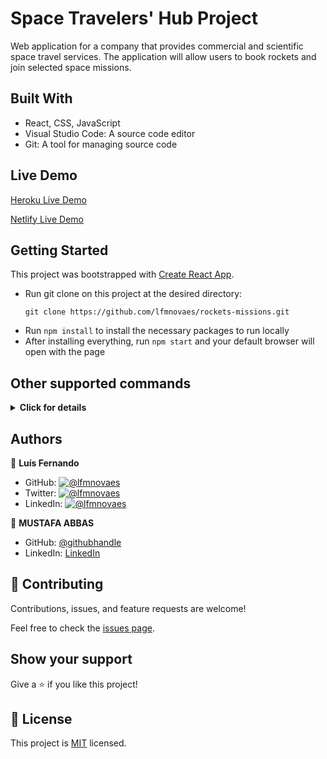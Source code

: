 # Space Travelers' Hub Project

Web application for a company that provides commercial and scientific space travel services. The application will allow users to book rockets and join selected space missions.

## Built With

-  React, CSS, JavaScript
-  Visual Studio Code: A source code editor
-  Git: A tool for managing source code

## Live Demo

[Heroku Live Demo](https://space-hub-lfmn.herokuapp.com/)

[Netlify Live Demo](https://bookstore-lfmn.netlify.app/)

## Getting Started

This project was bootstrapped with [Create React App](https://github.com/facebook/create-react-app).

- Run git clone on this project at the desired directory:
   ```
   git clone https://github.com/lfmnovaes/rockets-missions.git
   ```
- Run `npm install` to install the necessary packages to run locally
- After installing everything, run `npm start` and your default browser will open with the page


## Other supported commands

<details>
  <summary>
    <b id="other">Click for details</b>
  </summary>

In the project directory, you can run:

### `npm start`

Runs the app in the development mode.\
Open [http://localhost:3000](http://localhost:3000) to view it in the browser.

The page will reload if you make edits.\
You will also see any lint errors in the console.

### `npm test` (Work in progress)

Launches the test runner in the interactive watch mode.\
See the section about [running tests](https://facebook.github.io/create-react-app/docs/running-tests) for more information.

### `npm run build`

Builds the app for production to the `build` folder.\
It correctly bundles React in production mode and optimizes the build for the best performance.

The build is minified and the filenames include the hashes.\
Your app is ready to be deployed!

See the section about [deployment](https://facebook.github.io/create-react-app/docs/deployment) for more information.

</details>

## Authors

👤 **Luís Fernando**

- GitHub: [![@lfmnovaes](https://img.shields.io/github/followers/lfmnovaes?color=lightgray&style=plastic&labelColor=blue)](https://github.com/lfmnovaes)
- Twitter: [![@lfmnovaes](https://img.shields.io/twitter/follow/lfmnovaes?style=plastic&labelColor=blue)](https://www.twitter.com/lfmnovaes/)
- LinkedIn: [![@lfmnovaes](https://img.shields.io/badge/LinkedIn-blue?style=plastic&logo=linkedin)](https://www.linkedin.com/in/lfmnovaes/)

👤 **MUSTAFA ABBAS**

- GitHub: [@githubhandle](https://github.com/mustabbas)
- LinkedIn: [LinkedIn](https://www.linkedin.com/in/mustabbas/)

## 🤝 Contributing

Contributions, issues, and feature requests are welcome!

Feel free to check the [issues page](https://github.com/lfmnovaes/rockets-missions/issues).

## Show your support

Give a ⭐️ if you like this project!

## 📝 License

This project is [MIT](./LICENSE) licensed.